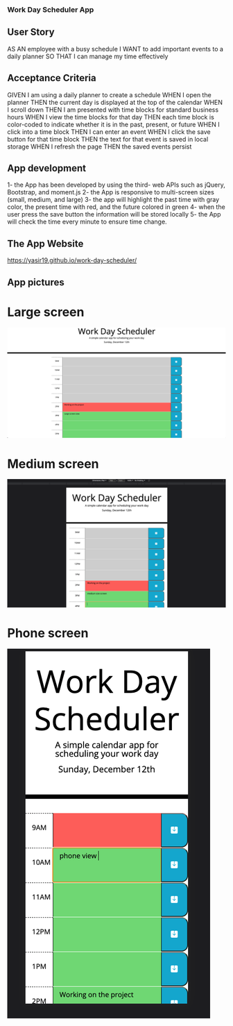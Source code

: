 ###  Work Day Scheduler App
## User Story 
AS AN employee with a busy schedule
I WANT to add important events to a daily planner
SO THAT I can manage my time effectively
## Acceptance Criteria
GIVEN I am using a daily planner to create a schedule
WHEN I open the planner
THEN the current day is displayed at the top of the calendar
WHEN I scroll down
THEN I am presented with time blocks for standard business hours
WHEN I view the time blocks for that day
THEN each time block is color-coded to indicate whether it is in the past, present, or future
WHEN I click into a time block
THEN I can enter an event
WHEN I click the save button for that time block
THEN the text for that event is saved in local storage
WHEN I refresh the page
THEN the saved events persist

## App development 
1- the App has been developed by using the third- web APIs such as jQuery, Bootstrap, and moment.js
2- the App is responsive to multi-screen sizes (small, medium, and large)
3- the app will highlight the past time with gray color, the present time with red, and the future colored in green 
4- when the user press the save button the information will be stored locally 
5- the App will check the time every minute to ensure time change. 

## The App Website
https://yasir19.github.io/work-day-scheduler/

## App pictures
# Large screen
![](Assets/image/Screenlg.png)
# Medium screen
![](Assets/image/Screenmd.png)
# Phone screen 
![](Assets/image/Screenphone.png)


